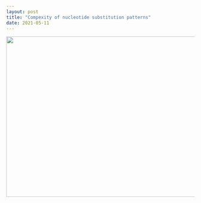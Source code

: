```yaml
---
layout: post
title: "Compexity of nucleotide substitution patterns"
date: 2021-05-11
---
```


<p style="text-align:center;"><img src="/img/photo9.jpg" height="430" width="800"></p>	
